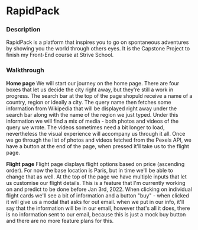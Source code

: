 # RapidPack

### Description
RapidPack is a platform that inspires you to go on spontaneous adventures by showing you the world through others eyes.
It is the Capstone Project to finish my Front-End course at Strive School.

### Walkthrough
**Home page**
We will start our journey on the home page. There are four boxes that let us decide the city right away, but they're still a work in progress. The search bar at the top of the page shopuld receive a name of a country, region or ideally a city. The query name then fetches some information from Wikipedia that will be displayed right away under the search bar along with the name of the region we just typed. Under this information we will find a mix of media - both photos and videos of the query we wrote. The videos sometimes need a bit longer to load, nevertheless the visual experience will accompany us through it all. Once we go through the list of photos and videos fetched from the Pexels API, we have a button at the end of the page, when pressed it'll take us to the flight page.

**Flight page**
Flight page displays flight options based on price (ascending order). For now the base location is Paris, but in time we'll be able to change that as well. At the top of the page we have multiple inputs that let us customise our flight details. This is a feature that I'm currently working on and predict to be done before Jan 3rd, 2022. When clicking on individual flight cards we'll see a bit of information and a button "buy" - when clicked it will give us a modal that asks for out email. when we put in our info, it'll say that the information will be in our email, however that's all it does, there is no information sent to our email, because this is just a mock buy button and there are no more feature plans for this.
